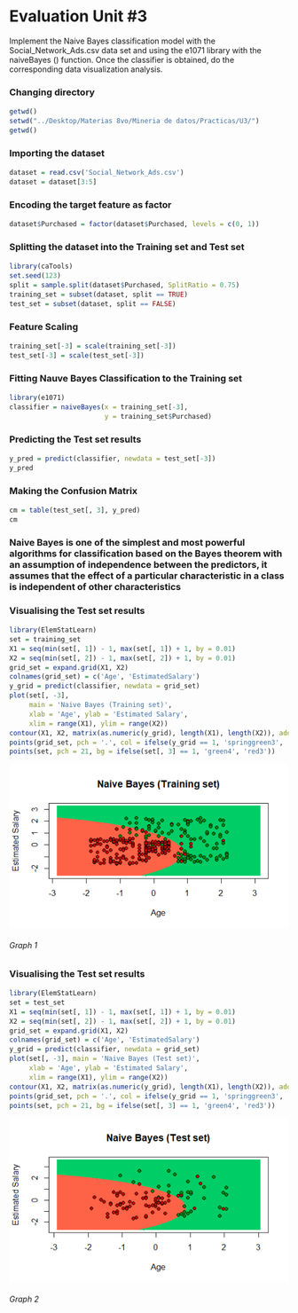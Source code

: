 # Evaluation Unit #3

Implement the Naive Bayes classification model with the Social_Network_Ads.csv data set and using the e1071 library with the naiveBayes () function. Once the classifier is obtained, do the corresponding data visualization analysis.

### Changing directory
``` r
getwd()
setwd("../Desktop/Materias 8vo/Mineria de datos/Practicas/U3/")
getwd()
``` 

### Importing the dataset
``` r
dataset = read.csv('Social_Network_Ads.csv')
dataset = dataset[3:5]
``` 

###  Encoding the target feature as factor
``` r
dataset$Purchased = factor(dataset$Purchased, levels = c(0, 1))

``` 

### Splitting the dataset into the Training set and Test set
``` r
library(caTools)
set.seed(123)
split = sample.split(dataset$Purchased, SplitRatio = 0.75)
training_set = subset(dataset, split == TRUE)
test_set = subset(dataset, split == FALSE)
``` 

### Feature Scaling
``` r
training_set[-3] = scale(training_set[-3])
test_set[-3] = scale(test_set[-3])
``` 

### Fitting Nauve Bayes Classification to the Training set
``` r
library(e1071)
classifier = naiveBayes(x = training_set[-3],
                        y = training_set$Purchased)
``` 

### Predicting the Test set results
``` r
y_pred = predict(classifier, newdata = test_set[-3])
y_pred
``` 

### Making the Confusion Matrix
``` r
cm = table(test_set[, 3], y_pred)
cm
``` 

### Naive Bayes is one of the simplest and most powerful algorithms for classification based on the Bayes theorem with an assumption of independence between the predictors, it assumes that the effect of a particular characteristic in a class is independent of other characteristics


### Visualising the Test set results
```r
library(ElemStatLearn)
set = training_set
X1 = seq(min(set[, 1]) - 1, max(set[, 1]) + 1, by = 0.01)
X2 = seq(min(set[, 2]) - 1, max(set[, 2]) + 1, by = 0.01)
grid_set = expand.grid(X1, X2)
colnames(grid_set) = c('Age', 'EstimatedSalary')
y_grid = predict(classifier, newdata = grid_set)
plot(set[, -3],
     main = 'Naive Bayes (Training set)',
     xlab = 'Age', ylab = 'Estimated Salary',
     xlim = range(X1), ylim = range(X2))
contour(X1, X2, matrix(as.numeric(y_grid), length(X1), length(X2)), add = TRUE)
points(grid_set, pch = '.', col = ifelse(y_grid == 1, 'springgreen3', 'tomato'))
points(set, pch = 21, bg = ifelse(set[, 3] == 1, 'green4', 'red3'))
```

![alt text](https://github.com/JuanCarlos-Negrete/Data-Mining/blob/Unit_3/Unit_3/Evaluation/Naive%20Bayes%20Training.png)
###### Graph 1

### Visualising the Test set results
```r
library(ElemStatLearn)
set = test_set
X1 = seq(min(set[, 1]) - 1, max(set[, 1]) + 1, by = 0.01)
X2 = seq(min(set[, 2]) - 1, max(set[, 2]) + 1, by = 0.01)
grid_set = expand.grid(X1, X2)
colnames(grid_set) = c('Age', 'EstimatedSalary')
y_grid = predict(classifier, newdata = grid_set)
plot(set[, -3], main = 'Naive Bayes (Test set)',
     xlab = 'Age', ylab = 'Estimated Salary',
     xlim = range(X1), ylim = range(X2))
contour(X1, X2, matrix(as.numeric(y_grid), length(X1), length(X2)), add = TRUE)
points(grid_set, pch = '.', col = ifelse(y_grid == 1, 'springgreen3', 'tomato'))
points(set, pch = 21, bg = ifelse(set[, 3] == 1, 'green4', 'red3'))
```


![alt text](https://github.com/JuanCarlos-Negrete/Data-Mining/blob/Unit_3/Unit_3/Evaluation/Naive%20Bayes%20Test.png)

###### Graph 2